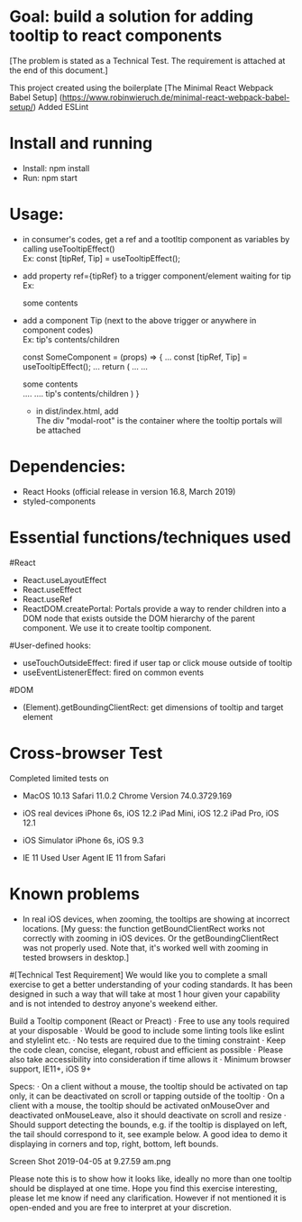 # Goal: build a solution for adding tooltip to react components
[The problem is stated as a Technical Test. The requirement is attached at the end of this document.]

This project created using the boilerplate [The Minimal React Webpack Babel Setup]
(https://www.robinwieruch.de/minimal-react-webpack-babel-setup/)
Added ESLint

# Install and running
- Install: npm install
- Run: npm start

# Usage:
- in consumer's codes, get a ref and a tootltip component as variables 
  by calling useTooltipEffect()  
  Ex: const [tipRef, Tip] = useTooltipEffect();

- add property ref={tipRef} to a trigger component/element waiting for tip  
  Ex: <div ref={tipRef}>some contents</div>

- add a component Tip (next to the above trigger or anywhere in component codes)  
  Ex: <Tip>tip's contents/children</Tip>

  const SomeComponent = (props) => {
    ...
    const [tipRef, Tip] = useTooltipEffect();
    ...
    return (
      ...
      ...
      <div ref={tipRef}>some contents</div>
      ....
      ....
      <Tip>tip's contents/children</Tip>
    )
  }

  - in dist/index.html, add  
      <div id="modal-root"></div>  
    The div "modal-root" is the container where the tooltip portals will be attached


# Dependencies:
- React Hooks (official release in version 16.8, March 2019)
- styled-components

# Essential functions/techniques used
#React
- React.useLayoutEffect
- React.useEffect
- React.useRef
- ReactDOM.createPortal: Portals provide a way to render children into a DOM node that exists outside the DOM hierarchy of the parent component. We use it to create tooltip component.

#User-defined hooks:
- useTouchOutsideEffect: fired if user tap or click mouse outside of tooltip
- useEventListenerEffect: fired on common events

#DOM
- (Element).getBoundingClientRect: get dimensions of tooltip and target element

# Cross-browser Test
Completed limited tests on
- MacOS 10.13
Safari 11.0.2
Chrome Version 74.0.3729.169

- iOS real devices
iPhone 6s, iOS 12.2
iPad Mini, iOS 12.2
iPad Pro, iOS 12.1

- iOS Simulator
iPhone 6s, iOS 9.3

- IE 11
Used User Agent IE 11 from Safari

# Known problems
- In real iOS devices, when zooming, the tooltips are showing at incorrect locations.
[My guess: the function getBoundClientRect works not correctly with zooming in iOS devices.
Or the getBoundingClientRect was not properly used.
Note that, it's worked well with zooming in tested browsers in desktop.]


#[Technical Test Requirement]
We would like you to complete a small exercise to get a better understanding of your coding standards. It has been designed in such a way that will take at most 1 hour given your capability and is not intended to destroy anyone's weekend either. 

Build a Tooltip component (React or Preact)
·  Free to use any tools required at your disposable
·  Would be good to include some linting tools like eslint and stylelint etc.
·  No tests are required due to the timing constraint
·  Keep the code clean, concise, elegant, robust and efficient as possible
·  Please also take accessibility into consideration if time allows it
·  Minimum browser support, IE11+, iOS 9+

Specs:
·  On a client without a mouse, the tooltip should be activated on tap only, it can be deactivated on scroll or tapping outside of the tooltip
·  On a client with a mouse, the tooltip should be activated onMouseOver and deactivated onMouseLeave, also it should deactivate on scroll and resize
·  Should support detecting the bounds, e.g. if the tooltip is displayed on left, the tail should correspond to it, see example below. A good idea to demo it displaying in corners and top, right, bottom, left bounds.

Screen Shot 2019-04-05 at 9.27.59 am.png

Please note this is to show how it looks like, ideally no more than one tooltip should be displayed at one time. 
Hope you find this exercise interesting, please let me know if need any clarification. However if not mentioned it is open-ended and you are free to interpret at your discretion.
